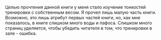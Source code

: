Целью прочтения данной книги у меня стало изучение тонкостей тренировки с собственным весом. Я прочел лишь малую часть книги. Возможно, это лишь атрибут первых частей книги, но, как мне показалось, в книге слишком много воды и пафоса. Слишком много страниц уделяется, чтобы убедить читателя в том, что тренировки в зале - ошибка. 